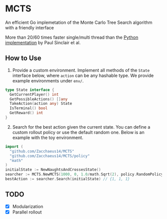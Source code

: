 # MCTS
An efficient Go implemetation of the Monte Carlo Tree Search algorithm with a friendly interface

More than 20/60 times faster single/multi thread than the [Python implementation](https://github.com/pbsinclair42/MCTS) by Paul Sinclair et al. 

## How to Use

1. Provide a custom environment. Implement all methods of the `State` interface below, where `action` can be any hashable type. We provide example environments under `env/`.

```go
type State interface {
  GetCurrentPlayer() int
  GetPossibleActions() []any
  TakeAction(action any) State
  IsTerminal() bool
  GetReward() int
}
```

2. Search for the best action given the current state. You can define a custom rollout policy or use the default random one. Below is an example with the toy environment.
```go
import (
  "github.com/Zacchaeus14/MCTS"
  "github.com/Zacchaeus14/MCTS/policy"
  "math"
)
initialState := NewNaughtsAndCrossesState()
searcher := MCTS.NewMCTS(1000, 0, 1.0/math.Sqrt(2), policy.RandomPolicy) // limit search time to one second
bestAction := searcher.Search(initialState) // {1, 1, 1}
```

## TODO
- [X] Modularization
- [X] Parallel rollout
